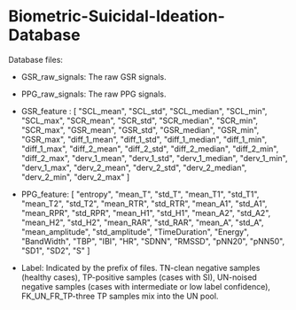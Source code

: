 # Biometric-Suicidal-Ideation-Database

Database files:
- GSR_raw_signals: The raw GSR signals.
- PPG_raw_signals: The raw PPG signals.
- GSR_feature :
[     "SCL_mean",     "SCL_std",     "SCL_median",     "SCL_min",     "SCL_max",     "SCR_mean",     "SCR_std",     "SCR_median",     "SCR_min",     "SCR_max",     "GSR_mean",     "GSR_std",     "GSR_median",     "GSR_min",     "GSR_max",     "diff_1_mean",     "diff_1_std",     "diff_1_median",     "diff_1_min",     "diff_1_max",     "diff_2_mean",     "diff_2_std",     "diff_2_median",     "diff_2_min",     "diff_2_max",     "derv_1_mean",     "derv_1_std",     "derv_1_median",     "derv_1_min",     "derv_1_max",     "derv_2_mean",     "derv_2_std",     "derv_2_median",     "derv_2_min",     "derv_2_max" ]

- PPG_feature: 
[     "entropy",     "mean_T",     "std_T",     "mean_T1",     "std_T1",     "mean_T2",     "std_T2",     "mean_RTR",     "std_RTR",     "mean_A1",     "std_A1",     "mean_RPR",     "std_RPR",     "mean_H1",     "std_H1",     "mean_A2",     "std_A2",     "mean_H2",     "std_H2",     "mean_RAR",     "std_RAR",     "mean_A",     "std_A",     "mean_amplitude",     "std_amplitude",     "TimeDuration",     "Energy",     "BandWidth",     "TBP",     "IBI",     "HR",     "SDNN",     "RMSSD",     "pNN20",     "pNN50",     "SD1",     "SD2",     "S" ]

- Label: Indicated by the prefix of files. TN-clean negative samples (healthy cases), TP-positive samples (cases with SI), UN-noised negative samples (cases with intermediate or low label confidence), FK_UN_FR_TP-three TP samples mix into the UN pool.
